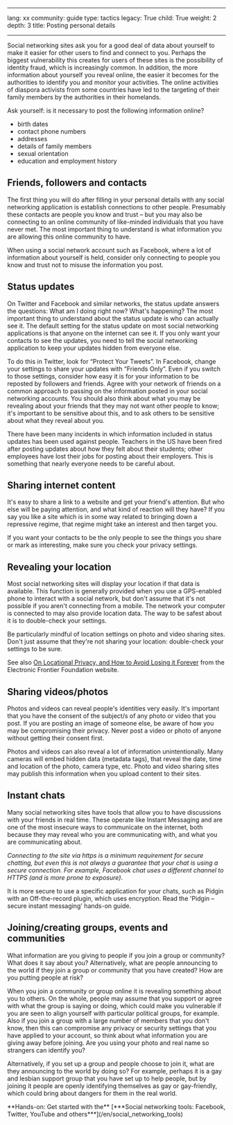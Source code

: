 

---

lang: xx
community: guide
type: tactics
legacy: True
child: True
weight: 2
depth: 3
title: Posting personal details

---

Social networking sites ask you for a good deal of data about yourself to make it easier for other users to find and connect to you. Perhaps the biggest vulnerability this creates for users of these sites is the possibility of identity fraud, which is increasingly common. In addition, the more information about yourself you reveal online, the easier it becomes for the authorities to identify you and monitor your activities. The online activities of diaspora activists from some countries have led to the targeting of their family members by the authorities in their homelands.

Ask yourself: is it necessary to post the following information online?

- birth dates 
- contact phone numbers
- addresses
- details of family members
- sexual orientation
- education and employment history


## Friends, followers and contacts ##

The first thing you will do after filling in your personal details with any social networking application is establish connections to other people. Presumably these contacts are people you know and trust – but you may also be connecting to an online community of like-minded individuals that you have never met. The most important thing to understand is what information you are allowing this online community to have.

When using a social network account such as Facebook, where a lot of information about yourself is held, consider only connecting to people you know and trust not to misuse the information you post. 

## Status updates ##

On Twitter and Facebook and similar networks, the status update answers the questions: What am I doing right now? What's happening? The most important thing to understand about the status update is who can actually see it. The default setting for the status update on most social networking applications is that anyone on the internet can see it. If you only want your contacts to see the updates, you need to tell the social networking application to keep your updates hidden from everyone else. 

To do this in Twitter, look for “Protect Your Tweets”. In Facebook, change your settings to share your updates with “Friends Only”. Even if you switch to those settings, consider how easy it is for your information to be reposted by followers and friends. Agree with your network of friends on a common approach to passing on the information posted in your social networking accounts. You should also think about what you may be revealing about your friends that they may not want other people to know; it's important to be sensitive about this, and to ask others to be sensitive about what they reveal about you. 

There have been many incidents in which information included in status updates has been used against people. Teachers in the US have been fired after posting updates about how they felt about their students; other employees have lost their jobs for posting about their employers. This is something that nearly everyone needs to be careful about.

## Sharing internet content ##

It's easy to share a link to a website and get your friend's attention. But who else will be paying attention, and what kind of reaction will they have? If you say you like a site which is in some way related to bringing down a repressive regime, that regime might take an interest and then target you.

If you want your contacts to be the only people to see the things you share or mark as interesting, make sure you check your privacy settings.

## Revealing your location ##

Most social networking sites will display your location if that data is available. This function is generally provided when you use a GPS-enabled phone to interact with a social network, but don't assume that it's not possible if you aren't connecting from a mobile. The network your computer is connected to may also provide location data. The way to be safest about it is to double-check your settings.

Be particularly mindful of location settings on photo and video sharing sites. Don't just assume that they're not sharing your location: double-check your settings to be sure.

See also [On Locational Privacy, and How to Avoid Losing it Forever](https://www.eff.org/wp/locational-privacy) from the Electronic Frontier Foundation website.

## Sharing videos/photos ##

Photos and videos can reveal people's identities very easily. It's important that you have the consent of the subject/s of any photo or video that you post. If you are posting an image of someone else, be aware of how you may be compromising their privacy. Never post a video or photo of anyone without getting their consent first.

Photos and videos can also reveal a lot of information unintentionally. Many cameras will embed hidden data (metadata tags), that reveal the date, time and location of the photo, camera type, etc. Photo and video sharing sites may publish this information when you upload content to their sites.

## Instant chats ##

Many social networking sites have tools that allow you to have discussions with your friends in real time. These operate like Instant Messaging and are one of the most insecure ways to communicate on the internet, both because they may reveal who you are communicating with, and what you are communicating about.

*Connecting to the site via https is a minimum requirement for secure chatting, but even this is not always a guarantee that your chat is using a secure connection. For example, Facebook chat uses a different channel to HTTPS (and is more prone to exposure)*.

It is more secure to use a specific application for your chats, such as Pidgin with an Off-the-record plugin, which uses encryption. Read the 'Pidgin – secure instant messaging' hands-on guide.

## Joining/creating groups, events and communities ##

What information are you giving to people if you join a group or community? What does it say about you? Alternatively, what are people announcing to the world if they join a group or community that you have created? How are you putting people at risk?

When you join a community or group online it is revealing something about you to others. On the whole, people may assume that you support or agree with what the group is saying or doing, which could make you vulnerable if you are seen to align yourself with particular political groups, for example. Also if you join a group with a large number of members that you don't know, then this can compromise any privacy or security settings that you have applied to your account, so think about what information you are giving away before joining. Are you using your photo and real name so strangers can identify you?

Alternatively, if you set up a group and people choose to join it, what are they announcing to the world by doing so? For example, perhaps it is a gay and lesbian support group that you have set up to help people, but by joining it people are openly identifying themselves as gay or gay-friendly, which could bring about dangers for them in the real world. 


<div class="getstarted" markdown="1">
**Hands-on: Get started with the** [***Social networking tools: Facebook, Twitter, YouTube and others***](/en/social_networking_tools)
</div>

